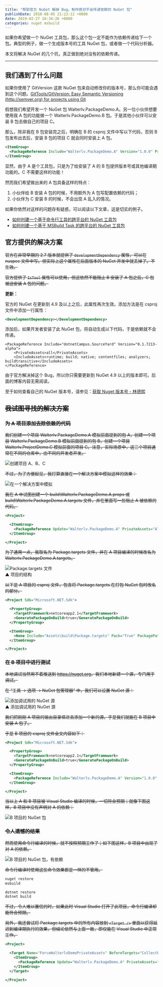 ```yaml
---
title: "帮助官方 NuGet 解掉 Bug，制作绝对不会传递依赖的 NuGet 包"
publishDate: 2018-08-05 21:22:12 +0800
date: 2019-02-27 16:34:26 +0800
categories: nuget msbuild
---
```


如果你希望做一个 NuGet 工具包，那么这个包一定不能作为依赖传递给下一个包。典型的例子，做一个生成版本号的工具 NuGet 包，或者做一个代码分析器。

本文将解决 NuGet 的几个坑，真正做到绝对没有的依赖传递。

---

<div id="toc"></div>

## 我们遇到了什么问题

如果你使用了 GitVersion 这款 NuGet 包来自动修改你的版本号，那么你可能会遇到这个问题。[GitTools/GitVersion: Easy Semantic Versioning (http://semver.org) for projects using Git](https://github.com/GitTools/GitVersion) 

假想我们希望开发一个 NuGet 包 Walterlv.PackageDemo.A。另一位小伙伴想要使用我 A 包的功能做一个 Walterlv.PackageDemo.B 包。于是其他小伙伴可以安装 B 包去做自己的项目 C。

那么，除非我在 B 包安装完之后，明确在 B 的 csproj 文件中写以下代码，否则 B 包发布出去后，安装 B 包的项目 C 就会同时安装上 A 包。

```xml
<ItemGroup>
  <PackageReference Include="Walterlv.PackageDemo.A" Version="1.0.0" PrivateAssets="All" />
</ItemGroup>
```

显然，由于 A 是个工具包，只是为了给安装了 A 的 B 包提供版本号或其他编译期功能的。C 不需要这样的功能！

然而我们希望做出来的 A 包具备这样的特点：

1. 小伙伴给 B 安装 A 包的时候，不用额外为 A 包写配置依赖的代码；
1. 小伙伴为 C 安装 B 的时候，不会出现 A 乱入的情况。

如果你依然对这样的问题存有疑惑，可以阅读以下文章，这是切实的例子。

- [如何创建一个基于命令行工具的跨平台的 NuGet 工具包](/post/create-a-cross-platform-command-based-nuget-tool)
- [如何创建一个基于 MSBuild Task 的跨平台的 NuGet 工具包](/post/create-a-cross-platform-msbuild-task-based-nuget-tool)

## 官方提供的解决方案

~~官方在非常早期的 2.7 版本就提供了 `developmentDependency` 属性，可以在 nuspec 文件中写。但实际上这个属性在后面版本的 NuGet 开发中就丢掉了。不生效。~~

~~官方提供了 `IsTool` 属性可以使用，但这依然不能阻止 B 安装了 A 包之后，C 包被迫安装 A 包的问题。~~

**更新：**

官方的 NuGet 在更新到 4.9 及以上之后，此属性再次生效。添加方法是在 csproj 文件中添加一行属性：

```xml
<DevelopmentDependency></DevelopmentDependency>
```

添加后，如果开发者安装了此 NuGet 包，将自动生成以下代码，于是依赖就不会传递。

```
<PackageReference Include="dotnetCampus.SourceYard" Version="0.1.7213-alpha">
    <PrivateAssets>all</PrivateAssets>
    <IncludeAssets>runtime; build; native; contentfiles; analyzers; buildtransitive</IncludeAssets>
</PackageReference>
```

由于官方解决掉这个 Bug，所以你只需要更新到 NuGet 4.9 以上的版本即可。后面的博客内容无需阅读。

至于如何查看自己的 NuGet 版本号，请参见：[获取 Nuget 版本号 - 林德熙](https://blog.lindexi.com/post/%E8%8E%B7%E5%8F%96-nuget-%E7%89%88%E6%9C%AC%E5%8F%B7)

## ~~我试图寻找的解决方案~~

### ~~为 A 项目添加去除依赖的代码~~

~~我们创建一个项目 Walterlv.PackageDemo.A 模拟前面提到的包 A，创建一个项目 Walterlv.PackageDemo.B 模拟前面提到的包 B，创建一个项目 Walterlv.ProjectDemo.C 模拟前面的项目 C。注意，实际场景中，这三个项目通常在不同的仓库中，由不同的开发者开发。~~

![创建项目 A、B、C](/static/posts/2018-07-30-19-52-46.png)

~~不过，为了方便起见，我打算直接在一个解决方案中模拟这样的效果：~~

![在一个解决方案中模拟](/static/posts/2018-08-05-20-40-37.png)

~~我在 A 中试图创建一个 build\Walterlv.PackageDemo.A.props 或 build\Walterlv.PackageDemo.A.targets 文件，并在里面写一些阻止 A 被依赖的代码。~~

```xml
<Project>

  <ItemGroup>
    <PackageReference Update="Walterlv.PackageDemo.A" PrivateAssets="All" />
  </ItemGroup>

</Project>
```

~~为了通用一点，我取名为 Package.targets 文件，并在 A 项目编译的时候改名为 Walterlv.PackageDemo.A.targets。~~

![Package.targets 文件](/static/posts/2018-08-05-21-05-18.png)  
▲ 项目的结构

~~以下是 A 项目的 csproj 文件，包含将 Package.targets 在打包 NuGet 包时改名的部分。~~

```xml
<Project Sdk="Microsoft.NET.Sdk">

  <PropertyGroup>
    <TargetFramework>netcoreapp2.1</TargetFramework>
    <GeneratePackageOnBuild>true</GeneratePackageOnBuild>
  </PropertyGroup>

  <ItemGroup>
    <None Include="Assets\build\Package.targets" Pack="True" PackagePath="build\$(PackageId).targets" />
  </ItemGroup>

</Project>
```

### ~~在 B 项目中进行测试~~

~~本地调试当然用不着推送到 <https://nuget.org>。我们本地新建一个源，专门用于调试。~~

~~在 “工具 -> 选项 -> NuGet 包管理器” 中，我们可以设置 NuGet 源：~~

![添加调试用的 NuGet 源](/static/posts/2018-08-05-21-02-07.png)  
▲ 添加调试用的 NuGet 源

~~我们把刚刚 A 项目的输出目录填进去添加一个新的源。于是我们就能在 B 项目中安装 A 包了。~~

~~于是 B 项目的 csproj 文件全文内容如下：~~

```xml
<Project Sdk="Microsoft.NET.Sdk">

  <PropertyGroup>
    <TargetFramework>netcoreapp2.1</TargetFramework>
    <GeneratePackageOnBuild>true</GeneratePackageOnBuild>
  </PropertyGroup>

  <ItemGroup>
    <PackageReference Include="Walterlv.PackageDemo.A" Version="1.0.0" />
  </ItemGroup>

</Project>
```

~~当以上 A 和 B 项目被 Visual Studio 编译的时候，一切符合预期；就像下图这样，B 项目中没有声明对 A 的依赖：~~

![B 项目的 NuGet 包](/static/posts/2018-08-05-21-15-42.png)

### ~~令人遗憾的结果~~

~~然而使用命令行编译的时候，就不按照预期工作了；如下图这样，B 项目中出现了对 A 的依赖。~~

![B 项目的 NuGet 包，有依赖](/static/posts/2018-08-16-16-37-56.png)

~~命令行编译时使用这些命令效果都是一样的不管用。~~

```powershell
nuget restore
msbuild
```

```powershell
dotnet restore
dotnet build
```

~~不过，令人难以置信的时，如果此时 Visual Studio 打开了此项目，命令行编译却能符合预期。~~

~~另外，我还尝试将 Package.targets 中的所有内容放到 `<Target />` 里面以获得延迟到编译期执行的效果，但结论依然与上面一致，即仅能在 Visual Studio 中正常工作。~~

```xml
<Project>

  <Target Name="ForceWalterlvDemoPrivateAssets" BeforeTargets="CollectPackageReferences">
    <ItemGroup>
      <PackageReference Update="Walterlv.PackageDemo.A" PrivateAssets="All" />
    </ItemGroup>
  </Target>

</Project>
```
